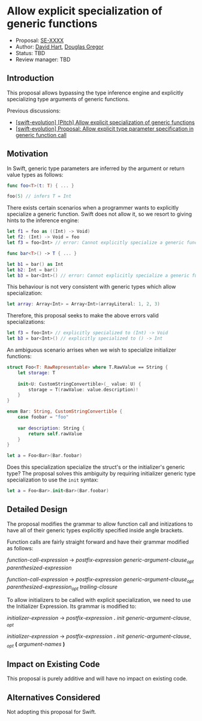 # Allow explicit specialization of generic functions

* Proposal: [SE-XXXX](https://github.com/apple/swift-evolution/blob/master/proposals/XXXX-allow-explicit-specialization-generic-functions.md)
* Author: [David Hart](https://github.com/hartbit), [Douglas Gregor](https://github.com/DougGregor)
* Status: TBD
* Review manager: TBD

## Introduction

This proposal allows bypassing the type inference engine and explicitly specializing type arguments of generic functions. 

Previous discussions:

* [[swift-evolution] [Pitch] Allow explicit specialization of generic	functions](https://lists.swift.org/pipermail/swift-evolution/Week-of-Mon-20160523/018960.html)
* [[swift-evolution] Proposal: Allow explicit type parameter specification in generic function call](https://lists.swift.org/pipermail/swift-evolution/Week-of-Mon-20161121/028971.html)

## Motivation

In Swift, generic type parameters are inferred by the argument or return value types as follows:

```swift
func foo<T>(t: T) { ... }

foo(5) // infers T = Int
```

There exists certain scenarios when a programmer wants to explicitly specialize a generic function. Swift does not allow it, so we resort to giving hints to the inference engine:

```swift
let f1 = foo as ((Int) -> Void)
let f2: (Int) -> Void = foo
let f3 = foo<Int> // error: Cannot explicitly specialize a generic function

func bar<T>() -> T { ... }

let b1 = bar() as Int
let b2: Int = bar()
let b3 = bar<Int>() // error: Cannot explicitly specialize a generic function
```

This behaviour is not very consistent with generic types which allow specialization:

```swift
let array: Array<Int> = Array<Int>(arrayLiteral: 1, 2, 3)
```

Therefore, this proposal seeks to make the above errors valid specializations:

```swift
let f3 = foo<Int> // explicitly specialized to (Int) -> Void 
let b3 = bar<Int>() // explicitly specialized to () -> Int 
```

An ambiguous scenario arrises when we wish to specialize initializer functions:

```swift
struct Foo<T: RawRepresentable> where T.RawValue == String {
    let storage: T
    
    init<U: CustomStringConvertible>(_ value: U) {
        storage = T(rawValue: value.description)!
    }
}

enum Bar: String, CustomStringConvertible {
    case foobar = "foo"
    
    var description: String {
        return self.rawValue
    }
}

let a = Foo<Bar>(Bar.foobar)
```

Does this specialization specialize the struct's or the initializer's generic type? The proposal solves this ambiguity by requiring initializer generic type specialization to use the `init` syntax:

```swift
let a = Foo<Bar>.init<Bar>(Bar.foobar)
```

## Detailed Design

The proposal modifies the grammar to allow function call and initizations to have all of their generic types explicitly specified inside angle brackets.

Function calls are fairly straight forward and have their grammar modified as follows:

*function-call-expression* → *postfix-expression­* *generic-argument-clause<sub>­opt</sub>* *parenthesized-expression*

*function-call-expression* → *postfix-expression* *generic-argument-clause<sub>­opt</sub>* *­parenthesized-expression<sub>­opt</sub>* *­trailing-closure­*

To allow initializers to be called with explicit specialization, we need to use the Initializer Expression. Its grammar is modified to:

*initializer-expression* → *postfix-expression­* **.** *­init­* *generic-argument-clause<sub>­opt</sub>*

*initializer-expression* → *postfix-expression­* **.** *­init­* *generic-argument-clause<sub>­opt</sub>* **(** *­argument-names­* **)**

## Impact on Existing Code

This proposal is purely additive and will have no impact on existing code.

## Alternatives Considered

Not adopting this proposal for Swift.